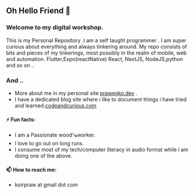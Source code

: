## Oh Hello Friend 👋

### Welcome to my digital workshop.
This is my Personal Repository .I am a self taught programmer . I am super curious about everything and always tinkering around. My repo consists of bits and pieces of my tinkerings, most possibly in the realm of mobile, web and automation. Flutter,Expo(reactNative) React, NextJS, NodeJS,python and so on ..

  ### And ..
- More about me in my personal site [prawegko.dev](https://www.prawegko.dev/) .
- I have a dedicated blog site where i like to document things i have tried and learned.[codeandcurious.com](https://codeandcurious.com/)

#### ⚡ Fun facts: 
- I am a Passionate wood🪚worker.
- I love to go out on long runs.
- I consume most of my tech/computer literacy in audio format while i am doing one of the above.

#### 📫 How to reach me: 
- koirpraw at gmail dot com

